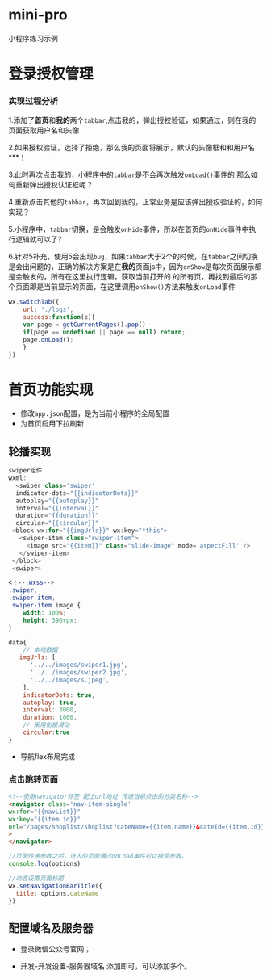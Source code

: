 # mini-pro
小程序练习示例


# 登录授权管理
### 实现过程分析
1.添加了**首页**和**我的**两个`tabbar`,点击我的，弹出授权验证，如果通过，则在我的页面获取用户名和头像

2.如果授权验证，选择了拒绝，那么我的页面将展示，默认的头像框和和用户名***！

3.此时再次点击我的，小程序中的`tabbar`是不会再次触发`onLoad()`事件的 那么如何重新弹出授权认证框呢？

4.重新点击其他的`tabbar`，再次回到我的，正常业务是应该弹出授权验证的，如何实现？

5.小程序中，`tabbar`切换，是会触发`onHide`事件，所以在首页的`onHide`事件中执行逻辑就可以了?

6.针对5补充，使用5会出现`bug`，如果`tabbar`大于2个的时候，在`tabbar`之间切换是会出问题的，正确的解决方案是在**我的**页面js中，因为`onShow`是每次页面展示都是会触发的，所有在这里执行逻辑，获取当前打开的 的所有页，再找到最后的那个页面即是当前显示的页面，在这里调用`onShow()`方法来触发`onLoad`事件

```javascript
wx.switchTab({
    url: './logs',
    success:function(e){
    var page = getCurrentPages().pop()
    if(page == undefined || page == null) return;
    page.onLoad();
    }
})
```

# 首页功能实现
- 修改`app.json`配置，是为当前小程序的全局配置  
- 为首页启用下拉刷新

## 轮播实现

```javascript
swiper组件
wxml:
  <swiper class='swiper'
  indicator-dots="{{indicatorDots}}"
  autoplay="{{autoplay}}"
  interval="{{interval}}"
  duration="{{duration}}"
  circular="{{circular}}"
 <block wx:for="{{imgUrls}}" wx:key="*this">
   <swiper-item class="swiper-item">
     <image src="{{item}}" class="slide-image" mode='aspectFill' />
   </swiper-item>
 </block>
 <swiper>

```

```css
<！--.wxss-->
.swiper,
.swiper-item,
.swiper-item image {
	width: 100%;
	height: 390rpx;
}
```

```javascript
data{
    // 本地数据
   imgUrls: [
      '../../images/swiper1.jpg',
      '../../images/swiper2.jpg',
      '../../images/s.jpeg',
    ],
    indicatorDots: true,
    autoplay: true,
    interval: 3000,
    duration: 1000,
    // 采用衔接滑动
    circular:true
}
```

- 导航flex布局完成

### 点击跳转页面

```html
<!--使用navigator标签 配上url地址 传递当前点击的分类名称-->
<navigator class='nav-item-single'
wx:for="{{navList}}" 
wx:key="{{item.id}}"
url="/pages/shoplist/shoplist?cateName={{item.name}}&cateId={{item.id}}"
>
</navigator>
```

```javascript
//页面传递参数之后，进入的页面通过onLoad事件可以接受参数。
console.log(options) 

//动态设置页面标题
wx.setNavigationBarTitle({
  title: options.cateName
})
```

## 配置域名及服务器

- 登录微信公众号官网；

- 开发-开发设置-服务器域名 添加即可，可以添加多个。